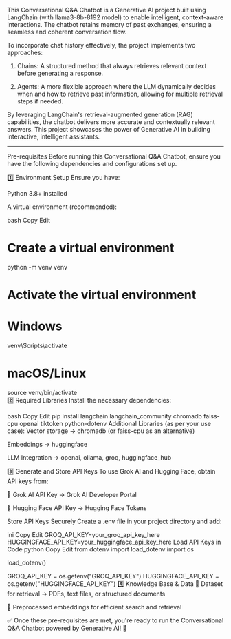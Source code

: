 
This Conversational Q&A Chatbot is a Generative AI project built using LangChain (with llama3-8b-8192 model) to enable intelligent, context-aware interactions. The chatbot retains memory of past exchanges, ensuring a seamless and coherent conversation flow.



To incorporate chat history effectively, the project implements two approaches:

1. Chains: A structured method that always retrieves relevant context before generating a response.

2. Agents: A more flexible approach where the LLM dynamically decides when and how to retrieve past information, allowing for multiple retrieval steps if needed.



By leveraging LangChain's retrieval-augmented generation (RAG) capabilities, the chatbot delivers more accurate and contextually relevant answers. This project showcases the power of Generative AI in building interactive, intelligent assistants.

---------------------------------------------------------------------------------------------

Pre-requisites
Before running this Conversational Q&A Chatbot, ensure you have the following dependencies and configurations set up.

1️⃣ Environment Setup
Ensure you have:

Python 3.8+ installed

A virtual environment (recommended):

bash
Copy
Edit
# Create a virtual environment
python -m venv venv  

# Activate the virtual environment  
# Windows  
venv\Scripts\activate  

# macOS/Linux  
source venv/bin/activate  
2️⃣ Required Libraries
Install the necessary dependencies:

bash
Copy
Edit
pip install langchain langchain_community chromadb faiss-cpu openai tiktoken python-dotenv
Additional Libraries (as per your use case):
Vector storage → chromadb (or faiss-cpu as an alternative)

Embeddings → huggingface

LLM Integration → openai, ollama, groq, huggingface_hub

3️⃣ Generate and Store API Keys
To use Grok AI and Hugging Face, obtain API keys from:

🔑 Grok AI API Key → Grok AI Developer Portal

🔑 Hugging Face API Key → Hugging Face Tokens

Store API Keys Securely
Create a .env file in your project directory and add:

ini
Copy
Edit
GROQ_API_KEY=your_groq_api_key_here
HUGGINGFACE_API_KEY=your_huggingface_api_key_here
Load API Keys in Code
python
Copy
Edit
from dotenv import load_dotenv
import os

load_dotenv()

GROQ_API_KEY = os.getenv("GROQ_API_KEY")
HUGGINGFACE_API_KEY = os.getenv("HUGGINGFACE_API_KEY")
4️⃣ Knowledge Base & Data
📂 Dataset for retrieval → PDFs, text files, or structured documents

🧠 Preprocessed embeddings for efficient search and retrieval

✅ Once these pre-requisites are met, you're ready to run the Conversational Q&A Chatbot powered by Generative AI! 🚀








